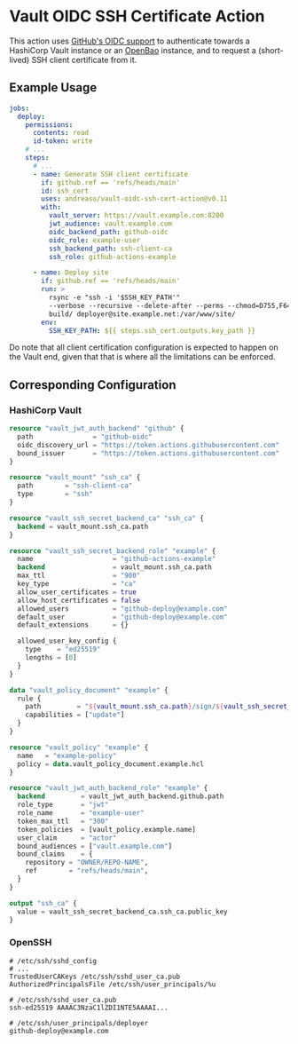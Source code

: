 # Vault OIDC SSH Certificate Action

This action uses [GitHub's OIDC support][1] to authenticate towards a
HashiCorp Vault instance or an [OpenBao][2] instance, and to request a
(short-lived) SSH client certificate from it.


## Example Usage

```yaml
jobs:
  deploy:
    permissions:
      contents: read
      id-token: write
    # ...
    steps:
      # ...
      - name: Generate SSH client certificate
        if: github.ref == 'refs/heads/main'
        id: ssh_cert
        uses: andreaso/vault-oidc-ssh-cert-action@v0.11
        with:
          vault_server: https://vault.example.com:8200
          jwt_audience: vault.example.com
          oidc_backend_path: github-oidc
          oidc_role: example-user
          ssh_backend_path: ssh-client-ca
          ssh_role: github-actions-example

      - name: Deploy site
        if: github.ref == 'refs/heads/main'
        run: >
          rsync -e "ssh -i '$SSH_KEY_PATH'"
          --verbose --recursive --delete-after --perms --chmod=D755,F644
          build/ deployer@site.example.net:/var/www/site/
        env:
          SSH_KEY_PATH: ${{ steps.ssh_cert.outputs.key_path }}
```

Do note that all client certification configuration is expected to
happen on the Vault end, given that that is where all the limitations
can be enforced.


## Corresponding Configuration

### HashiCorp Vault

```terraform
resource "vault_jwt_auth_backend" "github" {
  path               = "github-oidc"
  oidc_discovery_url = "https://token.actions.githubusercontent.com"
  bound_issuer       = "https://token.actions.githubusercontent.com"
}

resource "vault_mount" "ssh_ca" {
  path        = "ssh-client-ca"
  type        = "ssh"
}

resource "vault_ssh_secret_backend_ca" "ssh_ca" {
  backend = vault_mount.ssh_ca.path
}
```

```terraform
resource "vault_ssh_secret_backend_role" "example" {
  name                    = "github-actions-example"
  backend                 = vault_mount.ssh_ca.path
  max_ttl                 = "900"
  key_type                = "ca"
  allow_user_certificates = true
  allow_host_certificates = false
  allowed_users           = "github-deploy@example.com"
  default_user            = "github-deploy@example.com"
  default_extensions      = {}

  allowed_user_key_config {
    type    = "ed25519"
    lengths = [0]
  }
}

data "vault_policy_document" "example" {
  rule {
    path         = "${vault_mount.ssh_ca.path}/sign/${vault_ssh_secret_backend_role.example.name}"
    capabilities = ["update"]
  }
}

resource "vault_policy" "example" {
  name   = "example-policy"
  policy = data.vault_policy_document.example.hcl
}

resource "vault_jwt_auth_backend_role" "example" {
  backend         = vault_jwt_auth_backend.github.path
  role_type       = "jwt"
  role_name       = "example-user"
  token_max_ttl   = "300"
  token_policies  = [vault_policy.example.name]
  user_claim      = "actor"
  bound_audiences = ["vault.example.com"]
  bound_claims    = {
    repository = "OWNER/REPO-NAME",
    ref        = "refs/heads/main",
  }
}
```

```terraform
output "ssh_ca" {
  value = vault_ssh_secret_backend_ca.ssh_ca.public_key
}
```

### OpenSSH

```ssh-config
# /etc/ssh/sshd_config
# ...
TrustedUserCAKeys /etc/ssh/sshd_user_ca.pub
AuthorizedPrincipalsFile /etc/ssh/user_principals/%u
```

```text
# /etc/ssh/sshd_user_ca.pub
ssh-ed25519 AAAAC3NzaC1lZDI1NTE5AAAAI...
```

```text
# /etc/ssh/user_principals/deployer
github-deploy@example.com
```


[1]: https://docs.github.com/en/actions/deployment/security-hardening-your-deployments/about-security-hardening-with-openid-connect
[2]: https://openbao.org/
